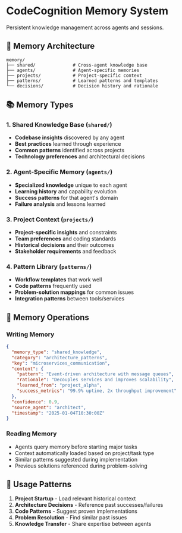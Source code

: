 # CodeCognition Memory System

Persistent knowledge management across agents and sessions.

## 🧠 Memory Architecture

```
memory/
├── shared/              # Cross-agent knowledge base
├── agents/              # Agent-specific memories
├── projects/            # Project-specific context
├── patterns/            # Learned patterns and templates
└── decisions/           # Decision history and rationale
```

## 📚 Memory Types

### 1. Shared Knowledge Base (`shared/`)
- **Codebase insights** discovered by any agent
- **Best practices** learned through experience  
- **Common patterns** identified across projects
- **Technology preferences** and architectural decisions

### 2. Agent-Specific Memory (`agents/`)
- **Specialized knowledge** unique to each agent
- **Learning history** and capability evolution
- **Success patterns** for that agent's domain
- **Failure analysis** and lessons learned

### 3. Project Context (`projects/`)
- **Project-specific insights** and constraints
- **Team preferences** and coding standards
- **Historical decisions** and their outcomes
- **Stakeholder requirements** and feedback

### 4. Pattern Library (`patterns/`)
- **Workflow templates** that work well
- **Code patterns** frequently used
- **Problem-solution mappings** for common issues
- **Integration patterns** between tools/services

## 🔄 Memory Operations

### Writing Memory
```json
{
  "memory_type": "shared_knowledge",
  "category": "architecture_patterns",
  "key": "microservices_communication",
  "content": {
    "pattern": "Event-driven architecture with message queues",
    "rationale": "Decouples services and improves scalability",
    "learned_from": "project_alpha",
    "success_metrics": "99.9% uptime, 2x throughput improvement"
  },
  "confidence": 0.9,
  "source_agent": "architect",
  "timestamp": "2025-01-04T10:30:00Z"
}
```

### Reading Memory
- Agents query memory before starting major tasks
- Context automatically loaded based on project/task type
- Similar patterns suggested during implementation
- Previous solutions referenced during problem-solving

## 🎯 Usage Patterns

1. **Project Startup** - Load relevant historical context
2. **Architecture Decisions** - Reference past successes/failures
3. **Code Patterns** - Suggest proven implementations
4. **Problem Resolution** - Find similar past issues
5. **Knowledge Transfer** - Share expertise between agents